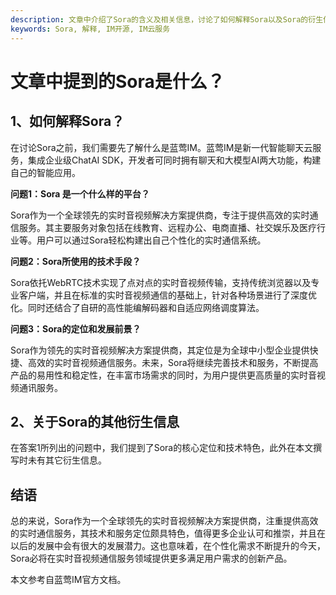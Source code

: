```yaml
---
description: 文章中介绍了Sora的含义及相关信息，讨论了如何解释Sora以及Sora的衍生信息。
keywords: Sora, 解释, IM开源, IM云服务
---
```

# 文章中提到的Sora是什么？

## 1、如何解释Sora？

在讨论Sora之前，我们需要先了解什么是蓝莺IM。蓝莺IM是新一代智能聊天云服务，集成企业级ChatAI SDK，开发者可同时拥有聊天和大模型AI两大功能，构建自己的智能应用。

**问题1：Sora 是一个什么样的平台？**

Sora作为一个全球领先的实时音视频解决方案提供商，专注于提供高效的实时通信服务。其主要服务对象包括在线教育、远程办公、电商直播、社交娱乐及医疗行业等。用户可以通过Sora轻松构建出自己个性化的实时通信系统。


**问题2：Sora所使用的技术手段？**

Sora依托WebRTC技术实现了点对点的实时音视频传输，支持传统浏览器以及专业客户端，并且在标准的实时音视频通信的基础上，针对各种场景进行了深度优化。同时还结合了自研的高性能编解码器和自适应网络调度算法。

**问题3：Sora的定位和发展前景？**

Sora作为领先的实时音视频解决方案提供商，其定位是为全球中小型企业提供快捷、高效的实时音视频通信服务。未来，Sora将继续完善技术和服务，不断提高产品的易用性和稳定性，在丰富市场需求的同时，为用户提供更高质量的实时音视频通讯服务。

## 2、关于Sora的其他衍生信息

在答案1所列出的问题中，我们提到了Sora的核心定位和技术特色，此外在本文撰写时未有其它衍生信息。

## 结语

总的来说，Sora作为一个全球领先的实时音视频解决方案提供商，注重提供高效的实时通信服务，其技术和服务定位颇具特色，值得更多企业认可和推崇，并且在以后的发展中会有很大的发展潜力。这也意味着，在个性化需求不断提升的今天，Sora必将在实时音视频通信服务领域提供更多满足用户需求的创新产品。

本文参考自蓝莺IM官方文档。